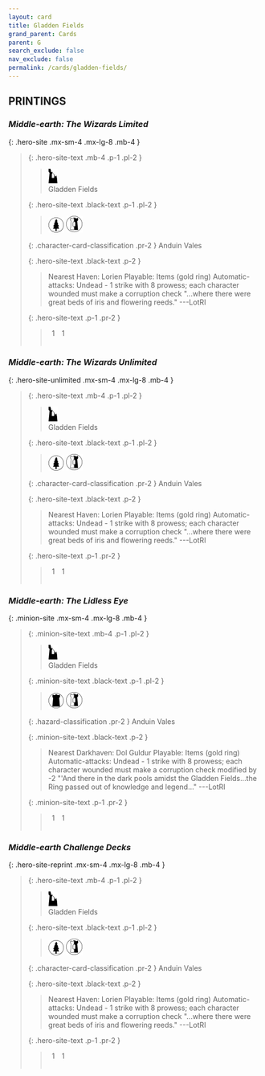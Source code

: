 ```yaml
---
layout: card
title: Gladden Fields
grand_parent: Cards
parent: G
search_exclude: false
nav_exclude: false
permalink: /cards/gladden-fields/
---
```


## PRINTINGS


### _Middle-earth: The Wizards Limited_

{: .hero-site .mx-sm-4 .mx-lg-8 .mb-4 }
> {: .hero-site-text .mb-4 .p-1 .pl-2 }
> > <div class="card-mp"><img src="/assets/images/ruinlair.svg"></div>
> > <div class="character-card-name">Gladden Fields</div>
>
> {: .hero-site-text .black-text .p-1 .pl-2 }
> > ![](/assets/images/wilderness.svg) ![](/assets/images/border-land.svg)
>
> {: .character-card-classification .pr-2 }
> Anduin Vales
>
> {: .hero-site-text .black-text .p-2 }
> > Nearest Haven: Lorien Playable: Items (gold ring) Automatic-attacks: Undead - 1 strike with 8 prowess; each character wounded must make a corruption check  "...where there were great beds of iris and flowering reeds." ---LotRI 
> 
> {: .hero-site-text .p-1 .pr-2 }
> > <div class="hero-site-draw"><span class="hero-you-draw">&ensp;1&ensp;</span><span class="hero-opp-draw">&ensp;1&ensp;</span></div>
> > <div class="card-corruption">&nbsp;</div>

### _Middle-earth: The Wizards Unlimited_

{: .hero-site-unlimited .mx-sm-4 .mx-lg-8 .mb-4 }
> {: .hero-site-text .mb-4 .p-1 .pl-2 }
> > <div class="card-mp"><img src="/assets/images/ruinlair.svg"></div>
> > <div class="character-card-name">Gladden Fields</div>
>
> {: .hero-site-text .black-text .p-1 .pl-2 }
> > ![](/assets/images/wilderness.svg) ![](/assets/images/border-land.svg)
>
> {: .character-card-classification .pr-2 }
> Anduin Vales
>
> {: .hero-site-text .black-text .p-2 }
> > Nearest Haven: Lorien Playable: Items (gold ring) Automatic-attacks: Undead - 1 strike with 8 prowess; each character wounded must make a corruption check  "...where there were great beds of iris and flowering reeds." ---LotRI 
> 
> {: .hero-site-text .p-1 .pr-2 }
> > <div class="hero-site-draw"><span class="hero-you-draw">&ensp;1&ensp;</span><span class="hero-opp-draw">&ensp;1&ensp;</span></div>
> > <div class="card-corruption">&nbsp;</div>

### _Middle-earth: The Lidless Eye_

{: .minion-site .mx-sm-4 .mx-lg-8 .mb-4 }
> {: .minion-site-text .mb-4 .p-1 .pl-2 }
> > <div class="card-mp"><img src="/assets/images/ruinlair.svg"></div>
> > <div class="card-name">Gladden Fields</div>
>
> {: .minion-site-text .black-text .p-1 .pl-2 }
> > ![](/assets/images/dark-domain.svg) ![](/assets/images/border-land.svg)
>
> {: .hazard-classification .pr-2 }
> Anduin Vales
>
> {: .minion-site-text .black-text .p-2 }
> > Nearest Darkhaven: Dol Guldur Playable: Items (gold ring) Automatic-attacks: Undead - 1 strike with 8 prowess; each character wounded must make a corruption check modified by -2  "'And there in the dark pools amidst the Gladden Fields...the Ring passed out of knowledge and legend..." ---LotRI 
> 
> {: .minion-site-text .p-1 .pr-2 }
> > <div class="hero-site-draw"><span class="minion-you-draw">&ensp;1&ensp;</span><span class="minion-opp-draw">&ensp;1&ensp;</span></div>
> > <div class="card-corruption">&nbsp;</div>

### _Middle-earth Challenge Decks_

{: .hero-site-reprint .mx-sm-4 .mx-lg-8 .mb-4 }
> {: .hero-site-text .mb-4 .p-1 .pl-2 }
> > <div class="card-mp"><img src="/assets/images/ruinlair.svg"></div>
> > <div class="character-card-name">Gladden Fields</div>
>
> {: .hero-site-text .black-text .p-1 .pl-2 }
> > ![](/assets/images/wilderness.svg) ![](/assets/images/border-land.svg)
>
> {: .character-card-classification .pr-2 }
> Anduin Vales
>
> {: .hero-site-text .black-text .p-2 }
> > Nearest Haven: Lorien Playable: Items (gold ring) Automatic-attacks: Undead - 1 strike with 8 prowess; each character wounded must make a corruption check  "...where there were great beds of iris and flowering reeds." ---LotRI 
> 
> {: .hero-site-text .p-1 .pr-2 }
> > <div class="hero-site-draw"><span class="hero-you-draw">&ensp;1&ensp;</span><span class="hero-opp-draw">&ensp;1&ensp;</span></div>
> > <div class="card-corruption">&nbsp;</div>
